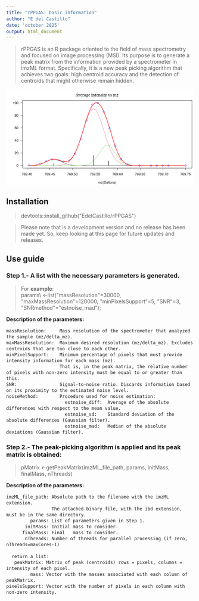 ```yaml
---
title: "rPPGAS: basic information"
author: "E del Castillo"
date: 'october 2025'
output: html_document
---
```


>rPPGAS is an R package oriented to the field of mass spectrometry and focused on image processing (MSI).
Its purpose is to generate a peak matrix from the information provided by a spectrometer in imzML format.
Specifically, it is a new peak picking algorithm that achieves two goals: high centroid accuracy and the detection of centroids that might otherwise remain hidden.

![](./centroids.png)

## Installation

> devtools::install_github("EdelCastillo/rPPGAS")

> Please note that is a development version and no release has been made yet. So, keep looking at this page for future updates and releases.

## Use guide


### **Step 1**.- A list with the necessary parameters is generated.

> For **example**:  
>params\ <-list("massResolution"=30000, "maxMassResolution"=120000, "minPixelsSupport"=5, "SNR"=3,  "SNRmethod"="estnoise_mad");

**Description of the parameters:**

```         
massResolution:     Mass resolution of the spectrometer that analyzed the sample (mz/delta_mz).
maxMassResolution:  Maximum desired resolution (mz/delta_mz). Excludes centroids that are too close to each other.
minPixelSupport:    Minimum percentage of pixels that must provide intensity information for each mass (mz).
                    That is, in the peak matrix, the relative number of pixels with non-zero intensity must be equal to or greater than this.
SNR:                Signal-to-noise ratio. Discards information based on its proximity to the estimated noise level.
noiseMethod:        Procedure used for noise estimation:
                      estnoise_diff:  Average of the absolute differences with respect to the mean value.
                      estnoise_sd:    Standard deviation of the absolute differences (Gaussian filter).
                      estnoise_mad:   Median of the absolute deviations (Gaussian filter).
```

### **Step 2**.- The peak-picking algorithm is applied and its peak matrix is obtained:

> pMatrix <-getPeakMatrix(imzML_file_path, params, initMass, finalMass, nThreads)

**Description of the parameters:**   
```
imzML_file_path: Absolute path to the filename with the imzML extension.
                 The attached binary file, with the ibd extension, must be in the same directory.
         params: List of parameters given in Step 1.
       initMass: Initial mass to consider.
      finalMass: Final   mass to consider.
       nThreads: Number of threads for parallel processing (if zero, nThreads=maxCores-1)

  return a list: 
   peakMatrix: Matrix of peak (centroids) rows = pixels, columns = intensity of each pixel.
         mass: Vector with the masses associated with each column of peakMatrix.
pixelsSupport: Vector with the number of pixels in each column with non-zero intensity.
```
